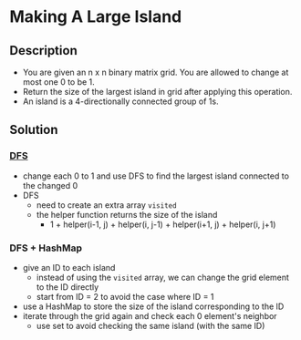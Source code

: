 # Making A Large Island

## Description

* You are given an n x n binary matrix grid. You are allowed to change at most one 0 to be 1.
* Return the size of the largest island in grid after applying this operation.
* An island is a 4-directionally connected group of 1s.

## Solution

### [DFS](https://www.cnblogs.com/grandyang/p/11669063.html)

* change each 0 to 1 and use DFS to find the largest island connected to the changed 0
* DFS
  * need to create an extra array ```visited```
  * the helper function returns the size of the island
    * 1 + helper(i-1, j) + helper(i, j-1) + helper(i+1, j) + helper(i, j+1)

### DFS + HashMap

* give an ID to each island
  * instead of using the ```visited``` array, we can change the grid element to the ID directly
  * start from ID = 2 to avoid the case where ID = 1
* use a HashMap to store the size of the island corresponding to the ID
* iterate through the grid again and check each 0 element's neighbor
  * use set to avoid checking the same island (with the same ID)
  